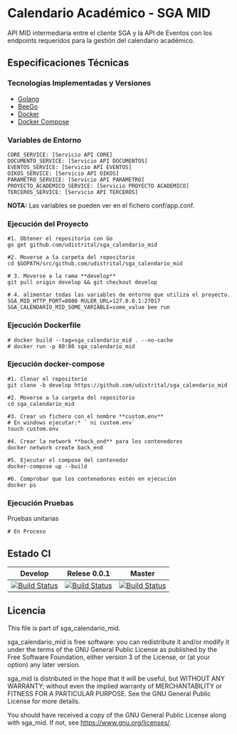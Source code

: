 # Calendario Académico - SGA MID

API MID intermediaria entre el cliente SGA y la API de Eventos con los endpoints requeridos para la gestión del calendario académico.

## Especificaciones Técnicas

### Tecnologías Implementadas y Versiones
* [Golang](https://github.com/udistrital/introduccion_oas/blob/master/instalacion_de_herramientas/golang.md)
* [BeeGo](https://github.com/udistrital/introduccion_oas/blob/master/instalacion_de_herramientas/beego.md)
* [Docker](https://docs.docker.com/engine/install/ubuntu/)
* [Docker Compose](https://docs.docker.com/compose/)

### Variables de Entorno
```shell
CORE_SERVICE: [Servicio API CORE]
DOCUMENTO_SERVICE: [Servicio API DOCUMENTOS]
EVENTOS_SERVICE: [Servicio API EVENTOS]
OIKOS_SERVICE: [Servicio API OIKOS]
PARAMETRO_SERVICE: [Servicio API PARAMETRO]
PROYECTO_ACADEMICO_SERVICE: [Servicio PROYECTO ACADEMICO]
TERCEROS_SERVICE: [Servicio API TERCEROS]
```




**NOTA:** Las variables se pueden ver en el fichero conf/app.conf.


### Ejecución del Proyecto
```shell
#1. Obtener el repositorio con Go
go get github.com/udistrital/sga_calendario_mid

#2. Moverse a la carpeta del repositorio
cd $GOPATH/src/github.com/udistrital/sga_calendario_mid

# 3. Moverse a la rama **develop**
git pull origin develop && git checkout develop

# 4. alimentar todas las variables de entorno que utiliza el proyecto.
SGA_MID_HTTP_PORT=8080 RULER_URL=127.0.0.1:27017 SGA_CALENDARIO_MID_SOME_VARIABLE=some_value bee run
```

### Ejecución Dockerfile
```shell
# docker build --tag=sga_calendario_mid . --no-cache
# docker run -p 80:80 sga_calendario_mid
```

### Ejecución docker-compose
```shell
#1. Clonar el repositorio
git clone -b develop https://github.com/udistrital/sga_calendario_mid

#2. Moverse a la carpeta del repositorio
cd sga_calendario_mid

#3. Crear un fichero con el nombre **custom.env**
# En windows ejecutar:* ` ni custom.env`
touch custom.env

#4. Crear la network **back_end** para los contenedores
docker network create back_end

#5. Ejecutar el compose del contenedor
docker-compose up --build

#6. Comprobar que los contenedores estén en ejecución
docker ps
```

### Ejecución Pruebas

Pruebas unitarias
```shell
# En Proceso
```

## Estado CI

| Develop | Relese 0.0.1 | Master |
| -- | -- | -- |
| [![Build Status](https://hubci.portaloas.udistrital.edu.co/api/badges/udistrital/sga_calendario_mid/status.svg?ref=refs/heads/develop)](https://hubci.portaloas.udistrital.edu.co/udistrital/sga_calendario_mid) | [![Build Status](https://hubci.portaloas.udistrital.edu.co/api/badges/udistrital/sga_calendario_mid/status.svg?ref=refs/heads/release/0.0.1)](https://hubci.portaloas.udistrital.edu.co/udistrital/sga_calendario_mid) | [![Build Status](https://hubci.portaloas.udistrital.edu.co/api/badges/udistrital/sga_calendario_mid/status.svg)](https://hubci.portaloas.udistrital.edu.co/udistrital/sga_calendario_mid) |

## Licencia

This file is part of sga_calendario_mid.

sga_calendario_mid is free software: you can redistribute it and/or modify it under the terms of the GNU General Public License as published by the Free Software Foundation, either version 3 of the License, or (at your option) any later version.

sga_mid is distributed in the hope that it will be useful, but WITHOUT ANY WARRANTY; without even the implied warranty of MERCHANTABILITY or FITNESS FOR A PARTICULAR PURPOSE. See the GNU General Public License for more details.

You should have received a copy of the GNU General Public License along with sga_mid. If not, see https://www.gnu.org/licenses/.
